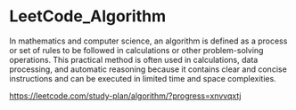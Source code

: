 # LeetCode_Algorithm
In mathematics and computer science, an algorithm is defined as a process or set of rules to be followed in calculations or other problem-solving operations. This practical method is often used in calculations, data processing, and automatic reasoning because it contains clear and concise instructions and can be executed in limited time and space complexities.

https://leetcode.com/study-plan/algorithm/?progress=xnvvqxtj

